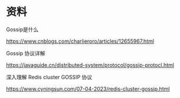 # 资料

Gossip是什么

https://www.cnblogs.com/charlieroro/articles/12655967.html

Gossip 协议详解

https://javaguide.cn/distributed-system/protocol/gossip-protocl.html

深入理解 Redis cluster GOSSIP 协议

https://www.cyningsun.com/07-04-2023/redis-cluster-gossip.html